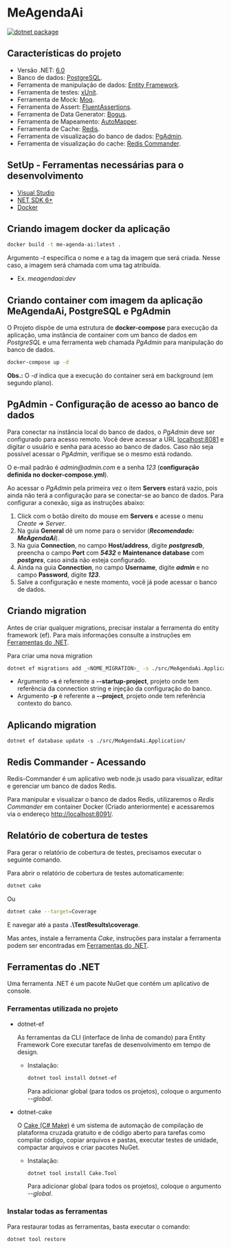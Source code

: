 ﻿# MeAgendaAi

[![dotnet package](https://github.com/Maarkis/MeAgendaAi/actions/workflows/workflows-me-agenda-ai.yml/badge.svg)](https://github.com/Maarkis/MeAgendaAi/actions/workflows/workflows-me-agenda-ai.yml)

## Características do projeto

- Versão .NET: [6.0](https://dotnet.microsoft.com/download/dote/6.0)
- Banco de dados: [PostgreSQL](https://www.postgresql.org/).
- Ferramenta de manipulação de dados: [Entity Framework](https://entityframework.net/).
- Ferramenta de testes: [xUnit](https://docs.nunit.org/).
- Ferramenta de Mock: [Moq](https://documentation.help/Moq/).
- Ferramenta de Assert: [FluentAssertions](https://fluentassertions.com/).
- Ferramenta de Data Generator: [Bogus](https://www.nuget.org/packages/Bogus/).
- Ferramenta de Mapeamento: [AutoMapper](https://automapper.org/).
- Ferramenta de Cache: [Redis](https://redis.io/).
- Ferramenta de visualização do banco de dados: [PgAdmin](https://www.pgadmin.org/).
- Ferramenta de visualização do cache: [Redis Commander](https://github.com/joeferner/redis-commander).

## SetUp - Ferramentas necessárias para o desenvolvimento

- [Visual Studio](https://visualstudio.microsoft.com/pt-br/downloads/)
- [NET SDK 6+](https://dotnet.microsoft.com/download)
- [Docker](https://www.docker.com/products/docker-desktop)

## Criando imagem docker da aplicação

```bash
docker build -t me-agenda-ai:latest .
```

Argumento _-t_ especifica o nome e a tag da imagem que será criada. Nesse caso, a imagem será chamada com uma tag atribuída.

- Ex. _meagendaai:dev_

## Criando container com imagem da aplicação MeAgendaAi, PostgreSQL e PgAdmin

O Projeto dispõe de uma estrutura de **docker-compose** para execução da aplicação, uma instância de container com um banco de dados em _PostgreSQL_ e uma ferramenta web chamada _PgAdmin_ para manipulação do banco de dados.

```bash
docker-compose up -d
```

**Obs.:** O _-d_ indica que a execução do container será em background (em segundo plano).

## PgAdmin - Configuração de acesso ao banco de dados

Para conectar na instância local do banco de dados, o _PgAdmin_ deve ser configurado para acesso remoto. Você deve acessar a URL [localhost:8081](http://localhost:8081) e digitar o usuário e senha para acesso ao banco de dados. Caso não seja possível acessar o _PgAdmin_, verifique se o mesmo está rodando.

O e-mail padrão é _admin@admin.com_ e a senha _123_ (**configuração definida no docker-compose.yml**).

Ao acessar o _PgAdmin_ pela primeira vez o item **Servers** estará vazio, pois ainda não terá a configuração para se conectar-se ao banco de dados. Para configurar a conexão, siga as instruções abaixo:

1. Click com o botão direito do mouse em **Servers** e acesse o menu _Create => Server_.
2. Na guia **General** dê um nome para o servidor (_**Recomendado: MeAgendaAi**_).
3. Na guia **Connection**, no campo **Host/address**, digite _**postgresdb**_, preencha o campo **Port** com _**5432**_ e **Maintenance database** com _**postgres**_, caso ainda não esteja configurado.
4. Ainda na guia **Connection**, no campo **Username**, digite _**admin**_ e no campo **Password**, digite _**123**_.
5. Salve a configuração e neste momento, você já pode acessar o banco de dados.

## Criando migration

Antes de criar qualquer migrations, precisar instalar a ferramenta do entity framework (ef). Para mais informações consulte a instruções em [Ferramentas do .NET](#ferramentas-do-net).

Para criar uma nova migration

```bash
dotnet ef migrations add _<NOME_MIGRATION>_ -s ./src/MeAgendaAi.Application/ -p ./src/MeAgendaAi.Infra.Data/
```

- Argumento **-s** é referente a **--startup-project**, projeto onde tem referência da connection string e injeção da configuração do banco.
- Argumento **-p** é referente a **--project**, projeto onde tem referência contexto do banco.

## Aplicando migration

```shell
dotnet ef database update -s ./src/MeAgendaAi.Application/
```

## Redis Commander - Acessando

Redis-Commander é um aplicativo web node.js usado para visualizar, editar e gerenciar um banco de dados Redis.

Para manipular e visualizar o banco de dados Redis, utilizaremos o _Redis Commander_ em container Docker (Criado anteriormente) e acessaremos via o endereço [http://localhost:8091/](http://localhost:8091/).

## Relatório de cobertura de testes

Para gerar o relatório de cobertura de testes, precisamos executar o seguinte comando.

Para abrir o relatório de cobertura de testes automaticamente:

```bash
dotnet cake
```

Ou

```bash
dotnet cake --target=Coverage
```

E navegar até a pasta **.\TestResults\coverage**.

Mas antes, instale a ferramenta _Cake_, instruções para instalar a ferramenta podem ser encontradas em [Ferramentas do .NET](#ferramentas-do-net).

## Ferramentas do .NET

Uma ferramenta .NET é um pacote NuGet que contém um aplicativo de console.

### **Ferramentas utilizada no projeto**

- dotnet-ef

  As ferramentas da CLI (interface de linha de comando) para Entity Framework Core executar tarefas de desenvolvimento em tempo de design.

  - Instalação:
    
    ```bash
    dotnet tool install dotnet-ef 
    ```

    Para adicionar global (para todos os projetos), coloque o argumento _--global_.

- dotnet-cake

  O [Cake (C# Make)](https://cakebuild.net/) é um sistema de automação de compilação de plataforma cruzada gratuito e de código aberto para tarefas como compilar código, copiar arquivos e pastas, executar testes de unidade, compactar arquivos e criar pacotes NuGet.

  - Instalação:

    ```bash
    dotnet tool install Cake.Tool 
    ```

    Para adicionar global (para todos os projetos), coloque o argumento _--global_.

### **Instalar todas as ferramentas**

Para restaurar todas as ferramentas, basta executar o comando:


```bash
dotnet tool restore
```
